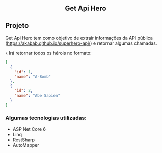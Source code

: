 <h2 align="center">
  Get Api Hero
</h2>

## Projeto
Get Api Hero tem como objetivo de extrair informações da API pública (https://akabab.github.io/superhero-api/) e retornar algumas chamadas.

`\` Irá retornar todos os hérois no formato:

```json
[
  {
    "id": 1,
    "name": "A-Bomb"
  },
  {
    "id": 2,
    "name": "Abe Sapien"
  }
]
```


### Algumas tecnologias utilizadas:
* ASP Net Core 6
* Linq
* RestSharp
* AutoMapper


